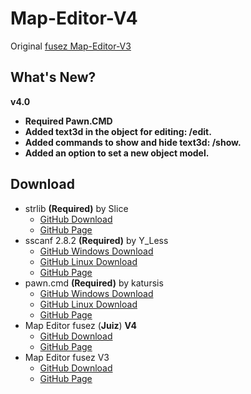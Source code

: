 # Map-Editor-V4

Original [fusez Map-Editor-V3](https://github.com/fusez/Map-Editor-V3)

## What's New?
**v4.0**
* **Required Pawn.CMD**
* **Added text3d in the object for editing: /edit.**
* **Added commands to show and hide text3d: /show.**
* **Added an option to set a new object model.**

## Download
* strlib **(Required)** by Slice
  * [GitHub Download](https://github.com/oscar-broman/strlib/archive/master.zip)
  * [GitHub Page](https://github.com/oscar-broman/strlib)
* sscanf 2.8.2 **(Required)** by Y_Less
  * [GitHub Windows Download](https://github.com/maddinat0r/sscanf/releases/download/v2.8.2/sscanf-2.8.2-win32.zip)
  * [GitHub Linux Download](https://github.com/maddinat0r/sscanf/releases/download/v2.8.2/sscanf-2.8.2-linux.tar.gz)
  * [GitHub Page](https://github.com/maddinat0r/sscanf/releases/tag/v2.8.2)
* pawn.cmd **(Required)** by katursis
  * [GitHub Windows Download](https://github.com/katursis/Pawn.CMD/releases/download/3.3.6/pawncmd-3.3.6-win32.zip)
  * [GitHub Linux Download](https://github.com/katursis/Pawn.CMD/releases/download/3.3.6/pawncmd-3.3.6-linux.tar.gz)
  * [GitHub Page](https://github.com/katursis/Pawn.CMD/releases/tag/3.3.6)
* Map Editor fusez (**Juiz**) **V4**
  * [GitHub Download](https://github.com/MayconFelipeA/Map-Editor-V4/archive/master.zip)
  * [GitHub Page](https://github.com/MayconFelipeA/Map-Editor-V4)
* Map Editor fusez V3
  * [GitHub Download](https://github.com/fusez/Map-Editor-V3/archive/master.zip)
  * [GitHub Page](https://github.com/fusez/Map-Editor-V3)
